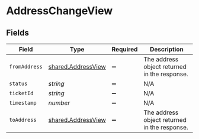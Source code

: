 # AddressChangeView


## Fields

| Field                                                    | Type                                                     | Required                                                 | Description                                              |
| -------------------------------------------------------- | -------------------------------------------------------- | -------------------------------------------------------- | -------------------------------------------------------- |
| `fromAddress`                                            | [shared.AddressView](../../models/shared/addressview.md) | :heavy_minus_sign:                                       | The address object returned in the response.             |
| `status`                                                 | *string*                                                 | :heavy_minus_sign:                                       | N/A                                                      |
| `ticketId`                                               | *string*                                                 | :heavy_minus_sign:                                       | N/A                                                      |
| `timestamp`                                              | *number*                                                 | :heavy_minus_sign:                                       | N/A                                                      |
| `toAddress`                                              | [shared.AddressView](../../models/shared/addressview.md) | :heavy_minus_sign:                                       | The address object returned in the response.             |